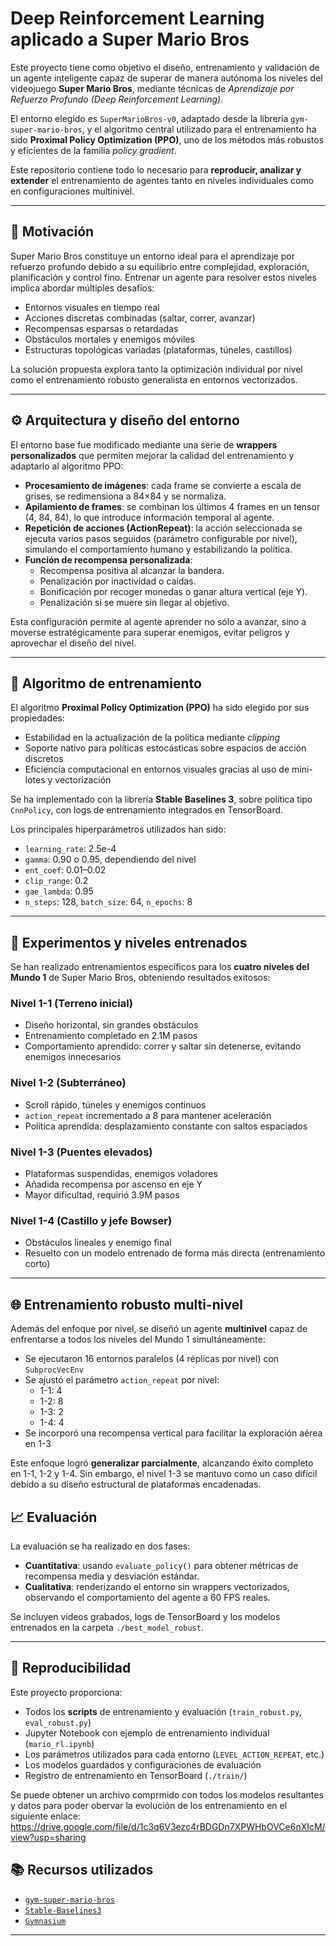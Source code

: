 <p align="justify">

# Deep Reinforcement Learning aplicado a Super Mario Bros

Este proyecto tiene como objetivo el diseño, entrenamiento y validación de un agente inteligente capaz de superar de manera autónoma los niveles del videojuego **Super Mario Bros**, mediante técnicas de *Aprendizaje por Refuerzo Profundo (Deep Reinforcement Learning)*.

El entorno elegido es `SuperMarioBros-v0`, adaptado desde la librería `gym-super-mario-bros`, y el algoritmo central utilizado para el entrenamiento ha sido **Proximal Policy Optimization (PPO)**, uno de los métodos más robustos y eficientes de la familia *policy gradient*.

Este repositorio contiene todo lo necesario para **reproducir, analizar y extender** el entrenamiento de agentes tanto en niveles individuales como en configuraciones multinivel.

</p>

---

## 🧠 Motivación

<p align="justify">

Super Mario Bros constituye un entorno ideal para el aprendizaje por refuerzo profundo debido a su equilibrio entre complejidad, exploración, planificación y control fino. Entrenar un agente para resolver estos niveles implica abordar múltiples desafíos:

- Entornos visuales en tiempo real
- Acciones discretas combinadas (saltar, correr, avanzar)
- Recompensas esparsas o retardadas
- Obstáculos mortales y enemigos móviles
- Estructuras topológicas variadas (plataformas, túneles, castillos)

La solución propuesta explora tanto la optimización individual por nivel como el entrenamiento robusto generalista en entornos vectorizados.

</p>

---

## ⚙️ Arquitectura y diseño del entorno

<p align="justify">

El entorno base fue modificado mediante una serie de **wrappers personalizados** que permiten mejorar la calidad del entrenamiento y adaptarlo al algoritmo PPO:

- **Procesamiento de imágenes**: cada frame se convierte a escala de grises, se redimensiona a 84×84 y se normaliza.
- **Apilamiento de frames**: se combinan los últimos 4 frames en un tensor (4, 84, 84), lo que introduce información temporal al agente.
- **Repetición de acciones (ActionRepeat)**: la acción seleccionada se ejecuta varios pasos seguidos (parámetro configurable por nivel), simulando el comportamiento humano y estabilizando la política.
- **Función de recompensa personalizada**:
  - Recompensa positiva al alcanzar la bandera.
  - Penalización por inactividad o caídas.
  - Bonificación por recoger monedas o ganar altura vertical (eje Y).
  - Penalización si se muere sin llegar al objetivo.

Esta configuración permite al agente aprender no sólo a avanzar, sino a moverse estratégicamente para superar enemigos, evitar peligros y aprovechar el diseño del nivel.

</p>

---

## 🤖 Algoritmo de entrenamiento

<p align="justify">

El algoritmo **Proximal Policy Optimization (PPO)** ha sido elegido por sus propiedades:

- Estabilidad en la actualización de la política mediante *clipping*
- Soporte nativo para políticas estocásticas sobre espacios de acción discretos
- Eficiencia computacional en entornos visuales gracias al uso de mini-lotes y vectorización

Se ha implementado con la librería **Stable Baselines 3**, sobre política tipo `CnnPolicy`, con logs de entrenamiento integrados en TensorBoard.

Los principales hiperparámetros utilizados han sido:

- `learning_rate`: 2.5e-4
- `gamma`: 0.90 o 0.95, dependiendo del nivel
- `ent_coef`: 0.01–0.02
- `clip_range`: 0.2
- `gae_lambda`: 0.95
- `n_steps`: 128, `batch_size`: 64, `n_epochs`: 8

</p>

---

## 🧪 Experimentos y niveles entrenados

<p align="justify">

Se han realizado entrenamientos específicos para los **cuatro niveles del Mundo 1** de Super Mario Bros, obteniendo resultados exitosos:

### Nivel 1-1 (Terreno inicial)
- Diseño horizontal, sin grandes obstáculos
- Entrenamiento completado en 2.1M pasos
- Comportamiento aprendido: correr y saltar sin detenerse, evitando enemigos innecesarios

### Nivel 1-2 (Subterráneo)
- Scroll rápido, túneles y enemigos continuos
- `action_repeat` incrementado a 8 para mantener aceleración
- Política aprendida: desplazamiento constante con saltos espaciados

### Nivel 1-3 (Puentes elevados)
- Plataformas suspendidas, enemigos voladores
- Añadida recompensa por ascenso en eje Y
- Mayor dificultad, requirió 3.9M pasos

### Nivel 1-4 (Castillo y jefe Bowser)
- Obstáculos lineales y enemigo final
- Resuelto con un modelo entrenado de forma más directa (entrenamiento corto)

</p>

---

## 🌐 Entrenamiento robusto multi-nivel

<p align="justify">

Además del enfoque por nivel, se diseñó un agente **multinivel** capaz de enfrentarse a todos los niveles del Mundo 1 simultáneamente:

- Se ejecutaron 16 entornos paralelos (4 réplicas por nivel) con `SubprocVecEnv`
- Se ajustó el parámetro `action_repeat` por nivel:
  - 1-1: 4
  - 1-2: 8
  - 1-3: 2
  - 1-4: 4
- Se incorporó una recompensa vertical para facilitar la exploración aérea en 1-3

Este enfoque logró **generalizar parcialmente**, alcanzando éxito completo en 1-1, 1-2 y 1-4. Sin embargo, el nivel 1-3 se mantuvo como un caso difícil debido a su diseño estructural de plataformas encadenadas.

</p>

## 📈 Evaluación

<p align="justify">

La evaluación se ha realizado en dos fases:

- **Cuantitativa**: usando `evaluate_policy()` para obtener métricas de recompensa media y desviación estándar.
- **Cualitativa**: renderizando el entorno sin wrappers vectorizados, observando el comportamiento del agente a 60 FPS reales.

Se incluyen vídeos grabados, logs de TensorBoard y los modelos entrenados en la carpeta `./best_model_robust`.

</p>

---

## 🔁 Reproducibilidad

<p align="justify">

Este proyecto proporciona:

- Todos los **scripts** de entrenamiento y evaluación (`train_robust.py`, `eval_robust.py`)
- Jupyter Notebook con ejemplo de entrenamiento individual (`mario_rl.ipynb`)
- Los parámetros utilizados para cada entorno (`LEVEL_ACTION_REPEAT`, etc.)
- Los modelos guardados y configuraciones de evaluación
- Registro de entrenamiento en TensorBoard (`./train/`)

Se puede obtener un archivo comprmido con todos los modelos resultantes y datos para poder obervar la evolución de los entrenamiento en el siguiente enlace: https://drive.google.com/file/d/1c3q6V3ezc4rBDGDn7XPWHbOVCe6nXIcM/view?usp=sharing

</p>

## 📚 Recursos utilizados

- [`gym-super-mario-bros`](https://github.com/Kautenja/gym-super-mario-bros)
- [`Stable-Baselines3`](https://stable-baselines3.readthedocs.io/)
- [`Gymnasium`](https://gymnasium.farama.org/)

---